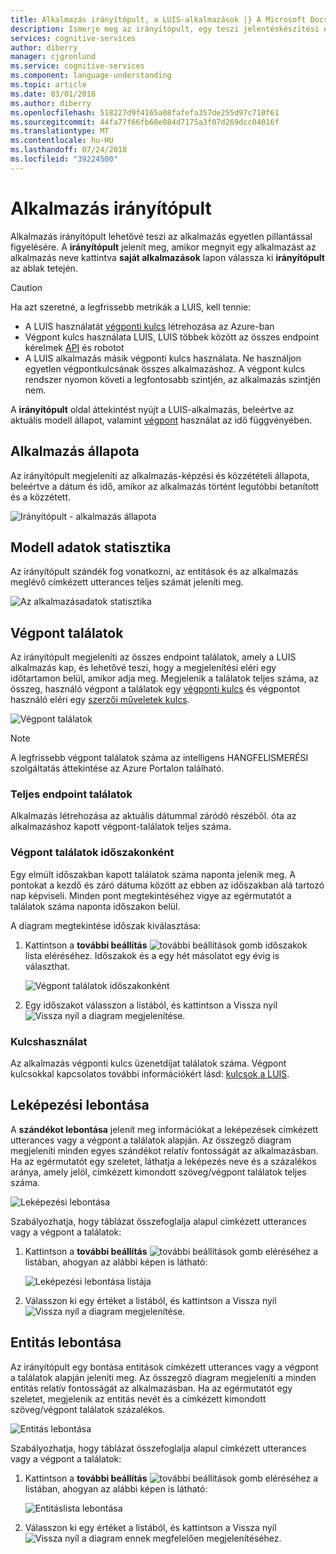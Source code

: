 ```yaml
---
title: Alkalmazás irányítópult, a LUIS-alkalmazások |} A Microsoft Docs
description: Ismerje meg az irányítópult, egy teszi jelentéskészítési eszköz, amely lehetővé teszi, hogy egyetlen pillantással alkalmazások figyelése.
services: cognitive-services
author: diberry
manager: cjgronlund
ms.service: cognitive-services
ms.component: language-understanding
ms.topic: article
ms.date: 03/01/2018
ms.author: diberry
ms.openlocfilehash: 518227d9f4165a08fafefa357de255d97c710f61
ms.sourcegitcommit: 44fa77f66fb68e084d7175a3f07d269dcc04016f
ms.translationtype: MT
ms.contentlocale: hu-HU
ms.lasthandoff: 07/24/2018
ms.locfileid: "39224500"
---
```

# <a name="application-dashboard"></a>Alkalmazás irányítópult
Alkalmazás irányítópult lehetővé teszi az alkalmazás egyetlen pillantással figyelésére. A **irányítópult** jelenít meg, amikor megnyit egy alkalmazást az alkalmazás neve kattintva **saját alkalmazások** lapon válassza ki **irányítópult** az ablak tetején. 

> [!CAUTION]
> Ha azt szeretné, a legfrissebb metrikák a LUIS, kell tennie:
> * A LUIS használatát [végponti kulcs](luis-how-to-azure-subscription.md) létrehozása az Azure-ban
> * Végpont kulcs használata LUIS, LUIS többek között az összes endpoint kérelmek [API](https://aka.ms/luis-endpoint-apis) és robotot
> * A LUIS alkalmazás másik végponti kulcs használata. Ne használjon egyetlen végpontkulcsának összes alkalmazáshoz. A végpont kulcs rendszer nyomon követi a legfontosabb szintjén, az alkalmazás szintjén nem.  

A **irányítópult** oldal áttekintést nyújt a LUIS-alkalmazás, beleértve az aktuális modell állapot, valamint [végpont](luis-glossary.md#endpoint) használat az idő függvényében. <!--The following image shows the **Dashboard** page.-->

<!-- TBD: Get a working screen shot
![The Dashboard](./media/luis-how-to-use-dashboard/dashboard.png)
-->

<!-- TBD: IS THIS STILL TRUE?
At the top of the **Dashboard** page, a contextual notification bar constantly displays notifications to update you on the required or recommended actions appropriate for the current state of your app. It also provides useful tips and alerts as needed. A detailed description of the data reported on the **Dashboard** page follows.
-->
  
## <a name="app-status"></a>Alkalmazás állapota
Az irányítópult megjeleníti az alkalmazás-képzési és közzétételi állapota, beleértve a dátum és idő, amikor az alkalmazás történt legutóbbi betanított és a közzétett.  

![Irányítópult - alkalmazás állapota](./media/luis-how-to-use-dashboard/app-state.png)

## <a name="model-data-statistics"></a>Modell adatok statisztika
Az irányítópult szándék fog vonatkozni, az entitások és az alkalmazás meglévő címkézett utterances teljes számát jeleníti meg. 

![Az alkalmazásadatok statisztika](./media/luis-how-to-use-dashboard/app-model-count.png)

## <a name="endpoint-hits"></a>Végpont találatok
Az irányítópult megjeleníti az összes endpoint találatok, amely a LUIS alkalmazás kap, és lehetővé teszi, hogy a megjelenítési eléri egy időtartamon belül, amikor adja meg. Megjelenik a találatok teljes száma, az összeg, használó végpont a találatok egy [végponti kulcs](./luis-concept-keys.md#endpoint-key) és végpontot használó eléri egy [szerzői műveletek kulcs](./luis-concept-keys.md#authoring-key).

<!-- TBD: this image is old but I don't have a new one based on usage -->
![Végpont találatok](./media/luis-how-to-use-dashboard/dashboard-endpointhits.png)

> [!NOTE] 
> A legfrissebb végpont találatok száma az intelligens HANGFELISMERÉSI szolgáltatás áttekintése az Azure Portalon található. 
 
### <a name="total-endpoint-hits"></a>Teljes endpoint találatok
Alkalmazás létrehozása az aktuális dátummal záródó részéből. óta az alkalmazáshoz kapott végpont-találatok teljes száma.

### <a name="endpoint-hits-per-period"></a>Végpont találatok időszakonként
Egy elmúlt időszakban kapott találatok száma naponta jelenik meg. A pontokat a kezdő és záró dátuma között az ebben az időszakban alá tartozó nap képviseli. Minden pont megtekintéséhez vigye az egérmutatót a találatok száma naponta időszakon belül. 

A diagram megtekintése időszak kiválasztása:
 
1. Kattintson a **további beállítás** ![további beállítások gomb](./media/luis-how-to-use-dashboard/Dashboard-Settings-btn.png) időszakok lista eléréséhez. Időszakok és a egy hét másolatot egy évig is választhat. 

    ![Végpont találatok időszakonként](./media/luis-how-to-use-dashboard/timerange.png)

2. Egy időszakot válasszon a listából, és kattintson a Vissza nyíl ![Vissza nyíl](./media/luis-how-to-use-dashboard/Dashboard-backArrow.png) a diagram megjelenítése.

### <a name="key-usage"></a>Kulcshasználat
Az alkalmazás végponti kulcs üzenetdíjat találatok száma. Végpont kulcsokkal kapcsolatos további információkért lásd: [kulcsok a LUIS](luis-concept-keys.md). 
  
## <a name="intent-breakdown"></a>Leképezési lebontása
A **szándékot lebontása** jelenít meg információkat a leképezések címkézett utterances vagy a végpont a találatok alapján. Az összegző diagram megjeleníti minden egyes szándékot relatív fontosságát az alkalmazásban. Ha az egérmutatót egy szeletet, láthatja a leképezés neve és a százalékos aránya, amely jelöl, címkézett kimondott szöveg/végpont találatok teljes száma. 

![Leképezési lebontása](./media/luis-how-to-use-dashboard/intent-breakdown.png)

Szabályozhatja, hogy táblázat összefoglalja alapul címkézett utterances vagy a végpont a találatok:

1. Kattintson a **további beállítás** ![további beállítások gomb](./media/luis-how-to-use-dashboard/Dashboard-Settings-btn.png) eléréséhez a listában, ahogyan az alábbi képen is látható:

    ![Leképezési lebontása listája](./media/luis-how-to-use-dashboard/intent-breakdown-based-on.png)
2. Válasszon ki egy értéket a listából, és kattintson a Vissza nyíl ![Vissza nyíl](./media/luis-how-to-use-dashboard/Dashboard-backArrow.png) a diagram megjelenítése.

## <a name="entity-breakdown"></a>Entitás lebontása
Az irányítópult egy bontása entitások címkézett utterances vagy a végpont a találatok alapján jeleníti meg. Az összegző diagram megjeleníti a minden entitás relatív fontosságát az alkalmazásban. Ha az egérmutatót egy szeletet, megjelenik az entitás nevét és a címkézett kimondott szöveg/végpont találatok százalékos. 

![Entitás lebontása](./media/luis-how-to-use-dashboard/entity-breakdown.png)

Szabályozhatja, hogy táblázat összefoglalja alapul címkézett utterances vagy a végpont a találatok:

1. Kattintson a **további beállítás** ![további beállítások gomb](./media/luis-how-to-use-dashboard/Dashboard-Settings-btn.png) eléréséhez a listában, ahogyan az alábbi képen is látható:

    ![Entitáslista lebontása](./media/luis-how-to-use-dashboard/entity-breakdown-based-on.png)
2. Válasszon ki egy értéket a listából, és kattintson a Vissza nyíl ![Vissza nyíl](./media/luis-how-to-use-dashboard/Dashboard-backArrow.png) a diagram ennek megfelelően megjelenítéséhez.
